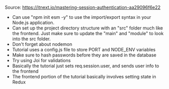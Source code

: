 Source: https://itnext.io/mastering-session-authentication-aa29096f6e22

- Can use "npm init esm -y" to use the import/export syntax in your Node.js application.
- Can set up the project directory structure with an "src" folder much like the frontend. Just make sure to update the "main" and "module" to look into the src folder.
- Don't forget about nodemon
- Tutorial uses a config.js file to store PORT and NODE_ENV variables
- Make sure to hash passwords before they are saved in the database
- Try using Joi for validations
- Basically the tutorial just sets req.session.user, and sends user info to the frontend
- The frontend portion of the tutorial basically involves setting state in Redux
